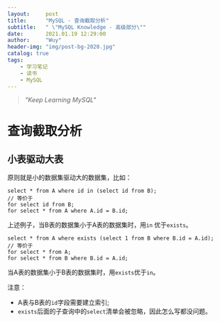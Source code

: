 ```yaml
---
layout:     post
title:      "MySQL - 查询截取分析"
subtitle:   " \"MySQL Knowledge - 高级部分\""
date:       2021.01.19 12:29:00
author:     "Wuy"
header-img: "img/post-bg-2020.jpg"
catalog: true
tags:
    - 学习笔记
    - 读书
    - MySQL
---
```


> *"Keep Learning MySQL"*

# 查询截取分析

## 小表驱动大表

原则就是小的数据集驱动大的数据集，比如：

```mysql
select * from A where id in (select id from B);
// 等价于
for select id from B;
for select * from A where A.id = B.id;
```

上述例子，当B表的数据集小于A表的数据集时，用`in` 优于`exists`。

```mysql
select * from A where exists (select 1 from B where B.id = A.id);
// 等价于
for select * from A;
for select * from B where B.id = A.id;
```

当A表的数据集小于B表的数据集时，用`exists`优于`in`。

注意：

- A表与B表的`id`字段需要建立索引;
- `exists`后面的子查询中的`select`清单会被忽略，因此怎么写都没问题。

